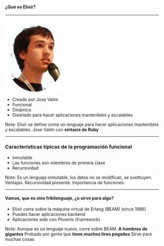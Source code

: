 
#### ¿Qué es Elixir?
---
![Image-Absolute](assets/img/valim.jpg)
- Creado por Jose Valim
- Funcional
- Dinámico
- Diseñado para hacer aplicaciones mantenibles y escalables

Note:
Elixir se define como un lenguaje para hacer aplicaciones mantenibles y escalables.
Jose Valim con **sintaxis de Ruby**

---
### Características típicas de la programación funcional
- Inmutable
- Las funciones son miembros de primera clase
- Recursividad

Note:
Es un lenguaje inmutable, los datos no se modifican, se sustituyen. Ventajas. Recursividad presente.
Importancia de funciones.

---
#### Vamos, que es otro frikilenguaje, ¿o sirve para algo?

- Elixir corre sobre la máquina virtual de Erlang (BEAM) (since 1986) 
- Puedes hacer aplicaciones backend
- Aplicaciones web con Phoenix (framework)

Note:
Aunque es un lenguaje nuevo, corre sobre BEAM. **A hombros de gigantes**
Probado por gente que **tiene muchos tiros pegados**
Sirve para muchas cosas

